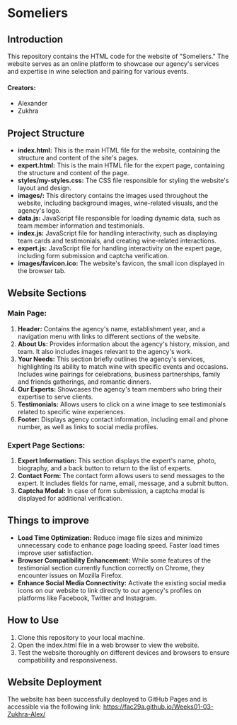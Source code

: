 # Someliers

## Introduction

This repository contains the HTML code for the website of "Someliers." The website serves as an
online platform to showcase our agency's services and expertise in wine selection and pairing for various events.

#### Creators:

- Alexander
- Zukhra

## Project Structure

- **index.html:** This is the main HTML file for the website, containing the structure and content of the site's pages.
- **expert.html:** This is the main HTML file for the expert page, containing the structure and content of the page.
- **styles/my-styles.css:** The CSS file responsible for styling the website's layout and design.
- **images/:** This directory contains the images used throughout the website, including background images, wine-related visuals, and the agency's logo.
- **data.js:** JavaScript file responsible for loading dynamic data, such as team member information and testimonials.
- **index.js:** JavaScript file for handling interactivity, such as displaying team cards and testimonials, and creating wine-related interactions.
- **expert.js:** JavaScript file for handling interactivity on the expert page, including form submission and captcha verification.
- **images/favicon.ico:** The website's favicon, the small icon displayed in the browser tab.

## Website Sections

### Main Page:

1. **Header:** Contains the agency's name, establishment year, and a navigation menu with links to different sections of the website.
2. **About Us:** Provides information about the agency's history, mission, and team. It also includes images relevant to the agency's work.
3. **Your Needs:** This section briefly outlines the agency's services, highlighting its ability to match wine with specific events and occasions. Includes wine pairings for celebrations, business partnerships, family and friends gatherings, and romantic dinners.
5. **Our Experts:** Showcases the agency's team members who bring their expertise to serve clients.
6. **Testimonials:** Allows users to click on a wine image to see testimonials related to specific wine experiences.
7. **Footer:** Displays agency contact information, including email and phone number, as well as links to social media profiles.

### Expert Page Sections:

1. **Expert Information:** This section displays the expert's name, photo, biography, and a back button to return to the list of experts.
2. **Contact Form:** The contact form allows users to send messages to the expert. It includes fields for name, email, message, and a submit button.
3. **Captcha Modal:** In case of form submission, a captcha modal is displayed for additional verification.

## Things to improve

- **Load Time Optimization:** Reduce image file sizes and minimize unnecessary code to enhance page loading speed. Faster
  load times improve user satisfaction.
- **Browser Compatibility Enhancement:** While some features of the testimonial section currently function correctly on Chrome, they encounter issues on Mozilla Firefox.
- **Enhance Social Media Connectivity:** Activate the existing social media icons on our website to link directly to our agency's profiles on platforms like Facebook, Twitter and Instagram.

## How to Use

1. Clone this repository to your local machine.
2. Open the index.html file in a web browser to view the website.
3. Test the website thoroughly on different devices and browsers to ensure compatibility and responsiveness.

## Website Deployment

The website has been successfully deployed to GitHub Pages and is accessible via the following
link: https://fac29a.github.io/Weeks01-03-Zukhra-Alex/
